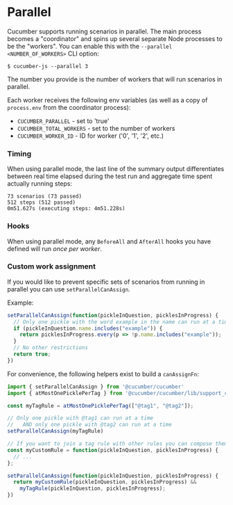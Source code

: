 # Parallel

Cucumber supports running scenarios in parallel. The main process becomes a "coordinator" and spins up several separate Node processes to be the "workers". You can enable this with the `--parallel <NUMBER_OF_WORKERS>` CLI option:

```shell
$ cucumber-js --parallel 3
```

The number you provide is the number of workers that will run scenarios in parallel.

Each worker receives the following env variables (as well as a copy of `process.env` from the coordinator process):

* `CUCUMBER_PARALLEL` - set to 'true'
* `CUCUMBER_TOTAL_WORKERS` - set to the number of workers
* `CUCUMBER_WORKER_ID` - ID for worker ('0', '1', '2', etc.)

### Timing

When using parallel mode, the last line of the summary output differentiates between real time elapsed during the test run and aggregate time spent actually running steps:

```
73 scenarios (73 passed)
512 steps (512 passed)
0m51.627s (executing steps: 4m51.228s)
```

### Hooks

When using parallel mode, any `BeforeAll` and `AfterAll` hooks you have defined will run _once per worker_.

### Custom work assignment

If you would like to prevent specific sets of scenarios from running in parallel you can use `setParallelCanAssign`.

Example:
```javascript
setParallelCanAssign(function(pickleInQuestion, picklesInProgress) {
  // Only one pickle with the word example in the name can run at a time
  if (pickleInQuestion.name.includes("example")) {
    return picklesInProgress.every(p => !p.name.includes("example"));
  }
  // No other restrictions
  return true;
})
```

For convenience, the following helpers exist to build a `canAssignFn`:

```javascript
import { setParallelCanAssign } from '@cucumber/cucumber'
import { atMostOnePicklePerTag } from '@cucumber/cucumber/lib/support_code_library_builder/parallel_can_assign_helpers'

const myTagRule = atMostOnePicklePerTag(["@tag1", "@tag2"]);

// Only one pickle with @tag1 can run at a time
//   AND only one pickle with @tag2 can run at a time
setParallelCanAssign(myTagRule)

// If you want to join a tag rule with other rules you can compose them like so:
const myCustomRule = function(pickleInQuestion, picklesInProgress) {
  // ...
};

setParallelCanAssign(function(pickleInQuestion, picklesInProgress) {
  return myCustomRule(pickleInQuestion, picklesInProgress) &&
    myTagRule(pickleInQuestion, picklesInProgress);
})
```
